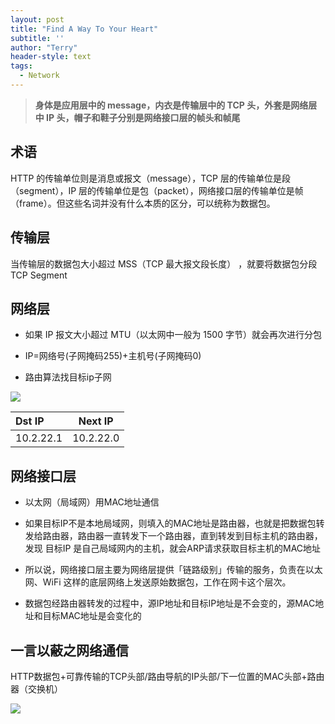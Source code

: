 ```yaml
---
layout: post
title: "Find A Way To Your Heart"
subtitle: ''
author: "Terry"
header-style: text
tags:
  - Network
---
```


>  **身体是应用层中的 message，内衣是传输层中的 TCP 头，外套是网络层中 IP 头，帽子和鞋子分别是网络接口层的帧头和帧尾**

## 术语
HTTP 的传输单位则是消息或报文（message），TCP 层的传输单位是段（segment），IP 层的传输单位是包（packet），网络接口层的传输单位是帧（frame）。但这些名词并没有什么本质的区分，可以统称为数据包。

## 传输层
当传输层的数据包大小超过 MSS（TCP 最大报文段长度） ，就要将数据包分段TCP Segment

## 网络层
- 如果 IP 报文大小超过 MTU（以太网中一般为 1500 字节）就会再次进行分包

- IP=网络号(子网掩码255)+主机号(子网掩码0)

- 路由算法找目标ip子网

![](https://cdn.xiaolincoding.com/gh/xiaolincoder/ImageHost/%E8%AE%A1%E7%AE%97%E6%9C%BA%E7%BD%91%E7%BB%9C/IP/3.jpg)

| Dst IP   | Next IP |
|:----------|:-------------:|
| 10.2.22.1   |   10.2.22.0 | 

## 网络接口层 
- 以太网（局域网）用MAC地址通信

- 如果目标IP不是本地局域网，则填入的MAC地址是路由器，也就是把数据包转发给路由器，路由器一直转发下一个路由器，直到转发到目标主机的路由器，发现 目标IP 是自己局域网内的主机，就会ARP请求获取目标主机的MAC地址

- 所以说，网络接口层主要为网络层提供「链路级别」传输的服务，负责在以太网、WiFi 这样的底层网络上发送原始数据包，工作在网卡这个层次。

- 数据包经路由器转发的过程中，源IP地址和目标IP地址是不会变的，源MAC地址和目标MAC地址是会变化的


## 一言以蔽之网络通信
HTTP数据包+可靠传输的TCP头部/路由导航的IP头部/下一位置的MAC头部+路由器（交换机）


![](https://cdn.xiaolincoding.com/gh/xiaolincoder/ImageHost/%E8%AE%A1%E7%AE%97%E6%9C%BA%E7%BD%91%E7%BB%9C/%E9%94%AE%E5%85%A5%E7%BD%91%E5%9D%80%E8%BF%87%E7%A8%8B/21.jpg)